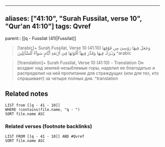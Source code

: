 
---
aliases: ["41:10", "Surah Fussilat, verse 10", "Qur'an 41:10"]
tags: Qvref
---

parent:: [[q - Fussilat (41)|Fussilat]]

> [!arabic]+ Surah Fussilat, Verse 10 (41:10)
> <span class="quran-arabic">وَجَعَلَ فِيهَا رَوَٰسِىَ مِن فَوْقِهَا وَبَـٰرَكَ فِيهَا وَقَدَّرَ فِيهَآ أَقْوَٰتَهَا فِىٓ أَرْبَعَةِ أَيَّامٍ سَوَآءً لِّلسَّآئِلِينَ</span>
^arabic

> [!translation]+ Surah Fussilat, Verse 10 (41:10) - Translation
> Он воздвиг над землей незыблемые горы, наделил ее благодатью и распределил на ней пропитание для страждущих (или для тех, кто спрашивает) за четыре полных дня.
^translation



## Related notes
```dataview
LIST from [[q - 41 - 10]]
WHERE !contains(file.name, "q - ")
SORT file.name ASC
```

### Related verses (footnote backlinks)
```dataview
LIST FROM [[q - 41 - 10]] AND #Qvref
SORT file.name ASC
```

